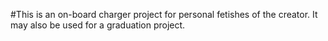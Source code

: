 #This is an on-board charger project for personal fetishes of the creator. It may also be used for a graduation project. 
